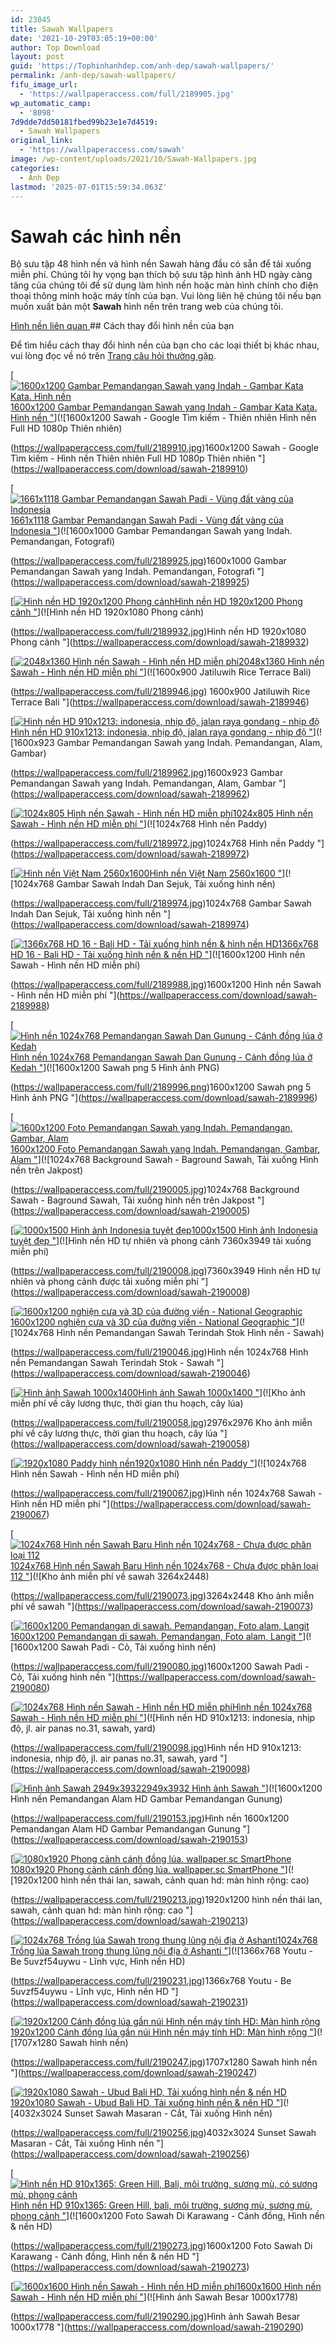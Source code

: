 ```yaml
---
id: 23045
title: Sawah Wallpapers
date: '2021-10-29T03:05:19+00:00'
author: Top Download
layout: post
guid: 'https://Tophinhanhdep.com/anh-dep/sawah-wallpapers/'
permalink: /anh-dep/sawah-wallpapers/
fifu_image_url:
  - 'https://wallpaperaccess.com/full/2189905.jpg'
wp_automatic_camp:
  - '8098'
7d9dde7dd50181fbed99b23e1e7d4519:
  - Sawah Wallpapers
original_link:
  - 'https://wallpaperaccess.com/sawah'
image: /wp-content/uploads/2021/10/Sawah-Wallpapers.jpg
categories:
  - Ảnh Đẹp
lastmod: '2025-07-01T15:59:34.063Z'
---
```

# Sawah các hình nền

Bộ sưu tập 48 hình nền và hình nền Sawah hàng đầu có sẵn để tải xuống miễn phí. Chúng tôi hy vọng bạn thích bộ sưu tập hình ảnh HD ngày càng tăng của chúng tôi để sử dụng làm hình nền hoặc màn hình chính cho điện thoại thông minh hoặc máy tính của bạn. Vui lòng liên hệ chúng tôi nếu bạn muốn xuất bản một **Sawah** hình nền trên trang web của chúng tôi.

[Hình nền liên quan ](#related) ## Cách thay đổi hình nền của bạn

Để tìm hiểu cách thay đổi hình nền của bạn cho các loại thiết bị khác nhau, vui lòng đọc về nó trên [Trang câu hỏi thường gặp](https://tophinhanhdep.com/faq/).

  
[[![1600x1200 Gambar Pemandangan Sawah yang Indah - Gambar Kata Kata.  Hình nền](https://wallpaperaccess.com/full/2189905.jpg)1600x1200 Gambar Pemandangan Sawah yang Indah - Gambar Kata Kata. Hình nền "](https://wallpaperaccess.com/download/sawah-2189905)](![1600x1200 Sawah - Google Tìm kiếm - Thiên nhiên Hình nền Full HD 1080p Thiên nhiên)

(https://wallpaperaccess.com/full/2189910.jpg)1600x1200 Sawah - Google Tìm kiếm - Hình nền Thiên nhiên Full HD 1080p Thiên nhiên "](https://wallpaperaccess.com/download/sawah-2189910)

[[![1661x1118 Gambar Pemandangan Sawah Padi - Vùng đất vàng của Indonesia](https://wallpaperaccess.com/full/2189922.jpg)1661x1118 Gambar Pemandangan Sawah Padi - Vùng đất vàng của Indonesia "](https://wallpaperaccess.com/download/sawah-2189922)](![1600x1000 Gambar Pemandangan Sawah yang Indah.  Pemandangan, Fotografi)

(https://wallpaperaccess.com/full/2189925.jpg)1600x1000 Gambar Pemandangan Sawah yang Indah. Pemandangan, Fotografi "](https://wallpaperaccess.com/download/sawah-2189925)

[[![Hình nền HD 1920x1200 Phong cảnh](https://wallpaperaccess.com/full/2189928.jpg)Hình nền HD 1920x1200 Phong cảnh "](https://wallpaperaccess.com/download/sawah-2189928)](![Hình nền HD 1920x1080 Phong cảnh)

(https://wallpaperaccess.com/full/2189932.jpg)Hình nền HD 1920x1080 Phong cảnh "](https://wallpaperaccess.com/download/sawah-2189932)

[[![2048x1360 Hình nền Sawah - Hình nền HD miễn phí](https://wallpaperaccess.com/full/2189936.jpg)2048x1360 Hình nền Sawah - Hình nền HD miễn phí "](https://wallpaperaccess.com/download/sawah-2189936)](![1600x900 Jatiluwih Rice Terrace Bali)

(https://wallpaperaccess.com/full/2189946.jpg) 1600x900 Jatiluwih Rice Terrace Bali "](https://wallpaperaccess.com/download/sawah-2189946)

[[![Hình nền HD 910x1213: indonesia, nhịp độ, jalan raya gondang - nhịp độ](https://wallpaperaccess.com/full/2189950.jpg)Hình nền HD 910x1213: indonesia, nhịp độ, jalan raya gondang - nhịp độ "](https://wallpaperaccess.com/download/sawah-2189950)](![1600x923 Gambar Pemandangan Sawah yang Indah.  Pemandangan, Alam, Gambar)

(https://wallpaperaccess.com/full/2189962.jpg)1600x923 Gambar Pemandangan Sawah yang Indah. Pemandangan, Alam, Gambar "](https://wallpaperaccess.com/download/sawah-2189962)

[[![1024x805 Hình nền Sawah - Hình nền HD miễn phí](https://wallpaperaccess.com/full/2189964.jpg)1024x805 Hình nền Sawah - Hình nền HD miễn phí "](https://wallpaperaccess.com/download/sawah-2189964)](![1024x768 Hình nền Paddy)

(https://wallpaperaccess.com/full/2189972.jpg)1024x768 Hình nền Paddy "](https://wallpaperaccess.com/download/sawah-2189972)

[[![Hình nền Việt Nam 2560x1600](https://wallpaperaccess.com/full/131677.jpg)Hình nền Việt Nam 2560x1600 "](https://wallpaperaccess.com/download/sawah-131677)](![1024x768 Gambar Sawah Indah Dan Sejuk, Tải xuống hình nền)

(https://wallpaperaccess.com/full/2189974.jpg)1024x768 Gambar Sawah Indah Dan Sejuk, Tải xuống hình nền "](https://wallpaperaccess.com/download/sawah-2189974)

[[![1366x768 HD 16 - Bali HD - Tải xuống hình nền & hình nền HD](https://wallpaperaccess.com/full/2189981.jpg)1366x768 HD 16 - Bali HD - Tải xuống hình nền &amp; nền HD "](https://wallpaperaccess.com/download/sawah-2189981)](![1600x1200 Hình nền Sawah - Hình nền HD miễn phí)

(https://wallpaperaccess.com/full/2189988.jpg)1600x1200 Hình nền Sawah - Hình nền HD miễn phí "](https://wallpaperaccess.com/download/sawah-2189988)

[[![Hình nền 1024x768 Pemandangan Sawah Dan Gunung - Cánh đồng lúa ở Kedah](https://wallpaperaccess.com/full/2189993.jpg)Hình nền 1024x768 Pemandangan Sawah Dan Gunung - Cánh đồng lúa ở Kedah "](https://wallpaperaccess.com/download/sawah-2189993)](![1600x1200 Sawah png 5 Hình ảnh PNG)

(https://wallpaperaccess.com/full/2189996.png)1600x1200 Sawah png 5 Hình ảnh PNG "](https://wallpaperaccess.com/download/sawah-2189996)

[[![1600x1200 Foto Pemandangan Sawah yang Indah.  Pemandangan, Gambar, Alam](https://wallpaperaccess.com/full/2190002.jpg)1600x1200 Foto Pemandangan Sawah yang Indah. Pemandangan, Gambar, Alam "](https://wallpaperaccess.com/download/sawah-2190002)](![1024x768 Background Sawah - Baground Sawah, Tải xuống Hình nền trên Jakpost)

(https://wallpaperaccess.com/full/2190005.jpg)1024x768 Background Sawah - Baground Sawah, Tải xuống hình nền trên Jakpost "](https://wallpaperaccess.com/download/sawah-2190005)

[[![1000x1500 Hình ảnh Indonesia tuyệt đẹp](https://wallpaperaccess.com/full/1849570.jpg)1000x1500 Hình ảnh Indonesia tuyệt đẹp "](https://wallpaperaccess.com/download/sawah-1849570)](![Hình nền HD tự nhiên và phong cảnh 7360x3949 tải xuống miễn phí)

(https://wallpaperaccess.com/full/2190008.jpg)7360x3949 Hình nền HD tự nhiên và phong cảnh được tải xuống miễn phí "](https://wallpaperaccess.com/download/sawah-2190008)

[[![1600x1200 nghiện cưa và 3D của đường viền - National Geographic](https://wallpaperaccess.com/full/2190044.jpg)1600x1200 nghiện cưa và 3D của đường viền - National Geographic "](https://wallpaperaccess.com/download/sawah-2190044)](![1024x768 Hình nền Pemandangan Sawah Terindah Stok Hình nền - Sawah)

(https://wallpaperaccess.com/full/2190046.jpg)Hình nền 1024x768 Hình nền Pemandangan Sawah Terindah Stok - Sawah "](https://wallpaperaccess.com/download/sawah-2190046)

[[![Hình ảnh Sawah 1000x1400](https://wallpaperaccess.com/full/2190052.jpg)Hình ảnh Sawah 1000x1400 "](https://wallpaperaccess.com/download/sawah-2190052)](![Kho ảnh miễn phí về cây lương thực, thời gian thu hoạch, cây lúa)

(https://wallpaperaccess.com/full/2190058.jpg)2976x2976 Kho ảnh miễn phí về cây lương thực, thời gian thu hoạch, cây lúa "](https://wallpaperaccess.com/download/sawah-2190058)

[[![1920x1080 Paddy hình nền](https://wallpaperaccess.com/full/2190065.jpg)1920x1080 Hình nền Paddy "](https://wallpaperaccess.com/download/sawah-2190065)](![1024x768 Hình nền Sawah - Hình nền HD miễn phí)

(https://wallpaperaccess.com/full/2190067.jpg)Hình nền 1024x768 Sawah - Hình nền HD miễn phí "](https://wallpaperaccess.com/download/sawah-2190067)

[[![1024x768 Hình nền Sawah Baru Hình nền 1024x768 - Chưa được phân loại 112](https://wallpaperaccess.com/full/2190068.jpg)1024x768 Hình nền Sawah Baru Hình nền 1024x768 - Chưa được phân loại 112 "](https://wallpaperaccess.com/download/sawah-2190068)](![Kho ảnh miễn phí về sawah 3264x2448)

(https://wallpaperaccess.com/full/2190073.jpg)3264x2448 Kho ảnh miễn phí về sawah "](https://wallpaperaccess.com/download/sawah-2190073)

[[![1600x1200 Pemandangan di sawah.  Pemandangan, Foto alam, Langit](https://wallpaperaccess.com/full/2190079.jpg)1600x1200 Pemandangan di sawah. Pemandangan, Foto alam, Langit "](https://wallpaperaccess.com/download/sawah-2190079)](![1600x1200 Sawah Padi - Cỏ, Tải xuống hình nền)

(https://wallpaperaccess.com/full/2190080.jpg)1600x1200 Sawah Padi - Cỏ, Tải xuống hình nền "](https://wallpaperaccess.com/download/sawah-2190080)

[[![1024x768 Hình nền Sawah - Hình nền HD miễn phí](https://wallpaperaccess.com/full/2190090.jpg)Hình nền 1024x768 Sawah - Hình nền HD miễn phí "](https://wallpaperaccess.com/download/sawah-2190090)](![Hình nền HD 910x1213: indonesia, nhịp độ, jl.  air panas no.31, sawah, yard)

(https://wallpaperaccess.com/full/2190098.jpg)Hình nền HD 910x1213: indonesia, nhịp độ, jl. air panas no.31, sawah, yard "](https://wallpaperaccess.com/download/sawah-2190098)

[[![Hình ảnh Sawah 2949x3932](https://wallpaperaccess.com/full/2190110.jpg)2949x3932 Hình ảnh Sawah "](https://wallpaperaccess.com/download/sawah-2190110)](![1600x1200 Hình nền Pemandangan Alam HD Gambar Pemandangan Gunung)

(https://wallpaperaccess.com/full/2190153.jpg)Hình nền 1600x1200 Pemandangan Alam HD Gambar Pemandangan Gunung "](https://wallpaperaccess.com/download/sawah-2190153)

[[![1080x1920 Phong cảnh cánh đồng lúa.  wallpaper.sc SmartPhone](https://wallpaperaccess.com/full/2190156.jpg) 1080x1920 Phong cảnh cánh đồng lúa. wallpaper.sc SmartPhone "](https://wallpaperaccess.com/download/sawah-2190156)](![1920x1200 hình nền thái lan, sawah, cảnh quan hd: màn hình rộng: cao)

(https://wallpaperaccess.com/full/2190213.jpg)1920x1200 hình nền thái lan, sawah, cảnh quan hd: màn hình rộng: cao "](https://wallpaperaccess.com/download/sawah-2190213)

[[![1024x768 Trồng lúa Sawah trong thung lũng nội địa ở Ashanti](https://wallpaperaccess.com/full/2190228.jpg)1024x768 Trồng lúa Sawah trong thung lũng nội địa ở Ashanti "](https://wallpaperaccess.com/download/sawah-2190228)](![1366x768 Youtu - Be 5uvzf54uywu - Lĩnh vực, Hình nền HD)

(https://wallpaperaccess.com/full/2190231.jpg)1366x768 Youtu - Be 5uvzf54uywu - Lĩnh vực, Hình nền HD "](https://wallpaperaccess.com/download/sawah-2190231)

[[![1920x1200 Cánh đồng lúa gần núi Hình nền máy tính HD: Màn hình rộng](https://wallpaperaccess.com/full/2190234.jpg)1920x1200 Cánh đồng lúa gần núi Hình nền máy tính HD: Màn hình rộng "](https://wallpaperaccess.com/download/sawah-2190234)](![1707x1280 Sawah hình nền)

(https://wallpaperaccess.com/full/2190247.jpg)1707x1280 Sawah hình nền "](https://wallpaperaccess.com/download/sawah-2190247)

[[![1920x1080 Sawah - Ubud Bali HD, Tải xuống hình nền & nền HD](https://wallpaperaccess.com/full/2190252.jpg)1920x1080 Sawah - Ubud Bali HD, Tải xuống hình nền &amp; nền HD "](https://wallpaperaccess.com/download/sawah-2190252)](![4032x3024 Sunset Sawah Masaran - Cắt, Tải xuống Hình nền)

(https://wallpaperaccess.com/full/2190256.jpg)4032x3024 Sunset Sawah Masaran - Cắt, Tải xuống Hình nền "](https://wallpaperaccess.com/download/sawah-2190256)

[[![Hình nền HD 910x1365: Green Hill, Bali, môi trường, sương mù, có sương mù, phong cảnh](https://wallpaperaccess.com/full/2190263.jpg)Hình nền HD 910x1365: Green Hill, bali, môi trường, sương mù, sương mù, phong cảnh "](https://wallpaperaccess.com/download/sawah-2190263)](![1600x1200 Foto Sawah Di Karawang - Cánh đồng, Hình nền & nền HD)

(https://wallpaperaccess.com/full/2190273.jpg)1600x1200 Foto Sawah Di Karawang - Cánh đồng, Hình nền &amp; nền HD "](https://wallpaperaccess.com/download/sawah-2190273)

[[![1600x1600 Hình nền Sawah - Hình nền HD miễn phí](https://wallpaperaccess.com/full/2190277.jpg)1600x1600 Hình nền Sawah - Hình nền HD miễn phí "](https://wallpaperaccess.com/download/sawah-2190277)](![Hình ảnh Sawah Besar 1000x1778)

(https://wallpaperaccess.com/full/2190290.jpg)Hình ảnh Sawah Besar 1000x1778 "](https://wallpaperaccess.com/download/sawah-2190290)

